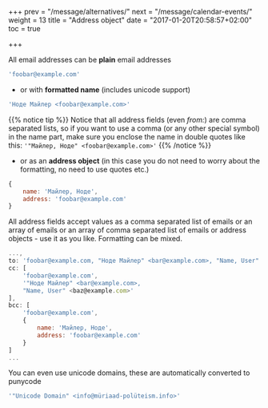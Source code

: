 +++
prev = "/message/alternatives/"
next = "/message/calendar-events/"
weight = 13
title = "Address object"
date = "2017-01-20T20:58:57+02:00"
toc = true

+++

All email addresses can be **plain** email addresses

```javascript
'foobar@example.com'
```

- or with **formatted name** (includes unicode support)

```javascript
'Ноде Майлер <foobar@example.com>'
```

{{% notice tip %}}
Notice that all address fields (even *from:*) are comma separated lists, so if you want to use a comma (or any other special symbol) in the name part, make sure you enclose the name in double quotes like this: `'"Майлер, Ноде" <foobar@example.com>'`
{{% /notice %}}

- or as an **address object** (in this case you do not need to worry about the formatting, no need to use quotes etc.)

```javascript
{
    name: 'Майлер, Ноде',
    address: 'foobar@example.com'
}
```

All address fields accept values as a comma separated list of emails or an array of emails or an array of comma separated list of emails or address objects - use it as you like. Formatting can be mixed.

```javascript
...,
to: 'foobar@example.com, "Ноде Майлер" <bar@example.com>, "Name, User" <baz@example.com>',
cc: [
    'foobar@example.com',
    '"Ноде Майлер" <bar@example.com>,
    "Name, User" <baz@example.com>'
],
bcc: [
    'foobar@example.com',
    {
        name: 'Майлер, Ноде',
        address: 'foobar@example.com'
    }
]
...
```

You can even use unicode domains, these are automatically converted to punycode

```javascript
'"Unicode Domain" <info@müriaad-polüteism.info>'
```
